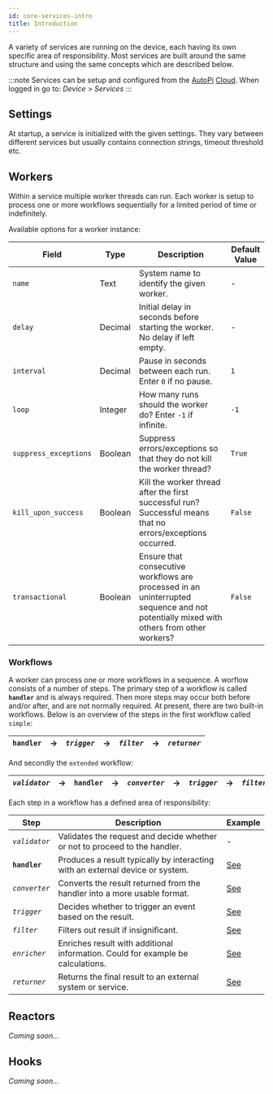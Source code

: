 ```yaml
---
id: core-services-intro
title: Introduction
---
```


A variety of services are running on the device, each having its own specific area of responsibility. Most services are built around the same structure and using the same concepts which are described below.

:::note
Services can be setup and configured from the [AutoPi](https://www.autopi.io) [Cloud](https://www.autopi.io/software-platform/cloud-management). When logged in go to: _Device_ > _Services_
:::

## Settings

At startup, a service is initialized with the given settings. They vary between different services but usually contains connection strings, timeout threshold etc.

## Workers

Within a service multiple worker threads can run. Each worker is setup to process one or more workflows sequentially for a limited period of time or indefinitely.

Available options for a worker instance:

| Field | Type | Description | Default Value |
| ------ | ------ | ------ | ------ |
| `name` | Text | System name to identify the given worker. | - |
| `delay` | Decimal | Initial delay in seconds before starting the worker. No delay if left empty. | - |
| `interval` | Decimal | Pause in seconds between each run. Enter `0` if no pause. | `1` |
| `loop` | Integer | How many runs should the worker do? Enter `-1` if infinite. | `-1` |
| `suppress_exceptions` | Boolean | Suppress errors/exceptions so that they do not kill the worker thread? | `True` |
| `kill_upon_success` | Boolean | Kill the worker thread after the first successful run? Successful means that no errors/exceptions occurred. | `False` |
| `transactional` | Boolean | Ensure that consecutive workflows are processed in an uninterrupted sequence and not potentially mixed with others from other workers? | `False` |

### Workflows

A worker can process one or more workflows in a sequence. A worflow consists of a number of steps. The primary step of a workflow is called __`handler`__ and is always required. Then more steps may occur both before and/or after, and are not normally required. At present, there are two built-in workflows. Below is an overview of the steps in the first workflow called `simple`:

| __`handler`__ | → | _`trigger`_ | → | _`filter`_ | → | _`returner`_ |
| ------ | ------ | ------ | ------ | ------ | ------ | ------ |

And secondly the `extended` workflow:

| _`validator`_ | → | __`handler`__ | → | _`converter`_ | → | _`trigger`_ | → | _`filter`_ | → | _`enricher`_ | → | _`returner`_ |
| ------ | ------ | ------ | ------ | ------ | ------ | ------ | ------ | ------ | ------ | ------ | ------ | ------ |

Each step in a workflow has a defined area of responsibility:

| Step | Description | Example |
| ------ | ------ | ------ |
| _`validator`_ | Validates the request and decide whether or not to proceed to the handler. | - |
| __`handler`__ | Produces a result typically by interacting with an external device or system. | [See](/core/services/obd_manager.md#handlers) |
| _`converter`_ | Converts the result returned from the handler into a more usable format. | [See](/core/services/obd_manager.md#converters) |
| _`trigger`_ | Decides whether to trigger an event based on the result. | [See](/core/services/obd_manager.md#triggers) |
| _`filter`_ | Filters out result if insignificant. | [See](/core/services/obd_manager.md#filters) |
| _`enricher`_ | Enriches result with additional information. Could for example be calculations. | [See](/core/services/acc_manager.md#enrichers) |
| _`returner`_ | Returns the final result to an external system or service. | [See](/core/returners/index.md) |



## Reactors

_Coming soon..._

## Hooks

_Coming soon..._
